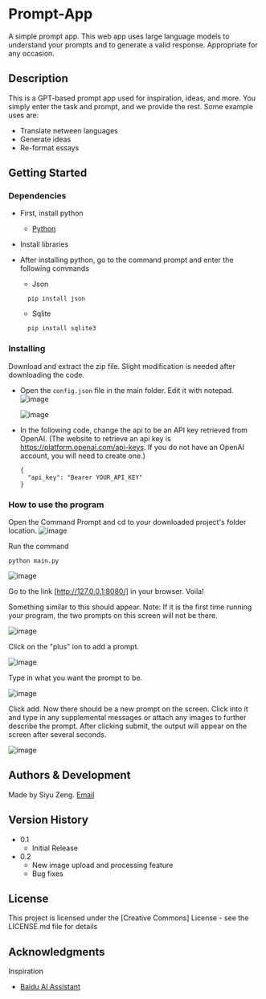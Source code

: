 # Prompt-App

A simple prompt app. This web app uses large language models to understand your prompts and to generate a valid response. Appropriate for any occasion. 

## Description

This is a GPT-based prompt app used for inspiration, ideas, and more. You simply enter the task and prompt, and we provide the rest.
Some example uses are:
  - Translate netween languages
  - Generate ideas
  - Re-format essays

## Getting Started

### Dependencies

* First, install python
  - [Python](https://www.python.org/downloads/)

* Install libraries
* After installing python, go to the command prompt and enter the following commands
  - Json

  ```
    pip install json
  ```

  - Sqlite
  ```
    pip install sqlite3
  ```

### Installing

Download and extract the zip file. Slight modification is needed after downloading the code.
* Open the ```config.json``` file in the main folder. Edit it with notepad.
  ![image](https://github.com/superasymmetry/Prompt-App/assets/64930215/03474182-0b2d-46f8-864c-1418bcea668e)

  ![image](https://github.com/superasymmetry/Prompt-App/assets/64930215/0277e049-919d-43a4-a4d0-0ad31a84b9d6)

* In the following code, change the api to be an API key retrieved from OpenAI. (The website to retrieve an api key is https://platform.openai.com/api-keys. If you do not have an OpenAI account, you will need to create one.)

  ```
  {
    "api_key": "Bearer YOUR_API_KEY"
  }
  ```

### How to use the program

Open the Command Prompt and cd to your downloaded project's folder location.
![image](https://github.com/superasymmetry/Prompt-App/assets/64930215/f2ea9773-6754-487c-b744-9f61fa9eac28)

Run the command 
```
python main.py
```
![image](https://github.com/superasymmetry/Prompt-App/assets/64930215/9d5a43c2-e50a-40cf-adea-a483f92a6d91)

Go to the link [http://127.0.0.1:8080/] in your browser. Voila!

Something similar to this should appear. Note: If it is the first time running your program, the two prompts on this screen will not be there.

![image](https://github.com/superasymmetry/Prompt-App/assets/64930215/4c419d5b-ab5f-43f4-b3cf-a0c3d4c666b2)

Click on the "plus" ion to add a prompt.

![image](https://github.com/superasymmetry/Prompt-App/assets/64930215/ab2c5150-a98f-4795-9812-65667bf612c5)

Type in what you want the prompt to be.

![image](https://github.com/superasymmetry/Prompt-App/assets/64930215/21edee83-6524-4e3b-8d46-3c2bf2a3f02e)

Click add. Now there should be a new prompt on the screen. Click into it and type in any supplemental messages or attach any images to further describe the prompt. After clicking submit, the output will appear on the screen after several seconds.

![image](https://github.com/superasymmetry/Prompt-App/assets/64930215/5fd1f7f9-0fa5-472c-8786-1aa1403d67af)


## Authors & Development

Made by Siyu Zeng.
[Email](siyuzeng@proton.me)

## Version History

* 0.1
    * Initial Release
* 0.2
    * New image upload and processing feature
    * Bug fixes

## License

This project is licensed under the [Creative Commons] License - see the LICENSE.md file for details

## Acknowledgments

Inspiration
* [Baidu AI Assistant](https://inspiration.baidu.com/app)
